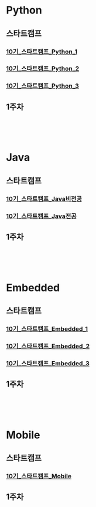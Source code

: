 # Python
## 스타트캠프
### [10기_스타트캠프_Python_1](https://edu.ssafy.com/data/upload_files/crossUpload/openLrn/ebook/unzip/A2023071113365676000/index.html)
### [10기_스타트캠프_Python_2](https://edu.ssafy.com/data/upload_files/crossUpload/openLrn/ebook/unzip/A2023071113380549100/index.html)
### [10기_스타트캠프_Python_3](https://edu.ssafy.com/data/upload_files/crossUpload/openLrn/ebook/unzip/A2023071113390645300/index.html)
## 1주차

<br><br><br>

# Java
## 스타트캠프
### [10기_스타트캠프_Java비전공](https://edu.ssafy.com/data/upload_files/crossUpload/openLrn/ebook/unzip/A2023071113403326000/index.html)
### [10기_스타트캠프_Java전공](https://edu.ssafy.com/data/upload_files/crossUpload/openLrn/ebook/unzip/A2023071113413146600/index.html)
## 1주차

<br><br><br>

# Embedded
## 스타트캠프
### [10기_스타트캠프_Embedded_1](https://edu.ssafy.com/data/upload_files/crossUpload/openLrn/ebook/unzip/A2023071113423171400/index.html)
### [10기_스타트캠프_Embedded_2](https://edu.ssafy.com/data/upload_files/crossUpload/openLrn/ebook/unzip/A2023071113435670900/index.html)
### [10기_스타트캠프_Embedded_3](https://edu.ssafy.com/data/upload_files/crossUpload/openLrn/ebook/unzip/A2023071113454471100/index.html)
## 1주차

<br><br><br>

# Mobile
## 스타트캠프
### [10기_스타트캠프_Mobile](https://edu.ssafy.com/data/upload_files/crossUpload/openLrn/ebook/unzip/A2023071114463632700/index.html)
## 1주차